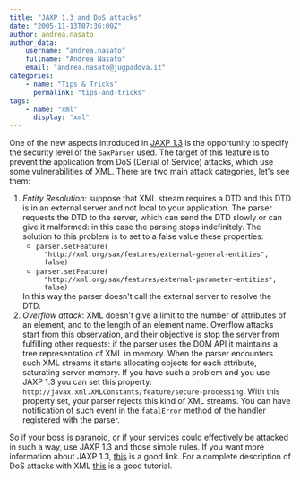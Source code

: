 ```yaml
---
title: "JAXP 1.3 and DoS attacks"
date: "2005-11-13T07:36:00Z"
author: andrea.nasato
author_data:
    username: "andrea.nasato"
    fullname: "Andrea Nasato"
    email: "andrea.nasato@jugpadova.it"
categories:
    - name: "Tips & Tricks"
      permalink: "tips-and-tricks"
tags:
    - name: "xml"
      display: "xml"
---
```

One of the new aspects introduced in [JAXP 1.3](http://www.jcp.org/en/jsr/detail?id=206  ) is the opportunity to specify the security level of the <code>SaxParser</code> used. The target of this feature is to prevent the application from DoS (Denial of Service) attacks, which use some vulnerabilities of XML.
There are two main attack categories, let's see them:
<ol> 
<li><em>Entity Resolution</em>: suppose that XML stream requires a DTD and this DTD is in an external server and not local to your application. The parser requests the DTD to the server, which can send the DTD slowly or can give it malformed: in this case the parsing stops indefinitely. The solution to this problem is to set to a false value these properties:

<ul>
<li><code>parser.setFeature(
&nbsp;&nbsp;"http://xml.org/sax/features/external-general-entities",
&nbsp;&nbsp;false)</code></li>
<li><code>parser.setFeature(
&nbsp;&nbsp;"http://xml.org/sax/features/external-parameter-entities", 
&nbsp;&nbsp;false)</code></li>
</ul>
In this way the parser doesn't call the external server to resolve the DTD.</li>
<li><em>Overflow attack</em>: XML doesn't give a limit to the number of attributes of an element, and to the length of an element name. Overflow attacks start from this observation, and their objective is stop the server from fulfilling other requests: if the parser uses the DOM API it maintains a tree representation of XML in memory. When the parser encounters such XML streams it starts allocating objects for each attribute, saturating server memory. If you have such a problem and you use JAXP 1.3 you can set this property: <code>http://javax.xml.XMLConstants/feature/secure-processing</code>. With this property set, your parser rejects this kind of XML streams. You can have notification of such event in the <code>fatalError</code> method of the handler registered with the parser.</li>
</ol>

So if your boss is paranoid, or if your services could effectively be attacked in such a way, use JAXP 1.3 and those simple rules.
If you want more information about JAXP 1.3, [this](http://java.sun.com/developer/technicalArticles/xml/jaxp1-3/ ) is a good link. For a complete description of DoS attacks with XML [this](http://www-128.ibm.com/developerworks/xml/library/x-tipcfsx.html?ca=dnt-622 ) is a good tutorial.


